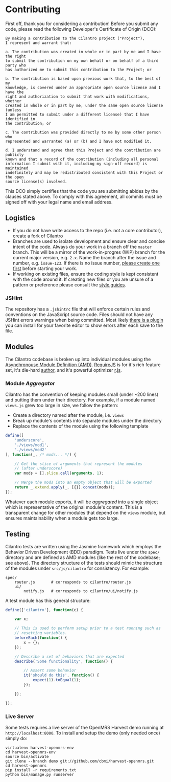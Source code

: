 # Contributing

First off, thank you for considering a contribution! Before you submit any code, please read the following Developer's Certificate of Origin (DCO):

```
By making a contribution to the Cilantro project ("Project"),
I represent and warrant that:

a. The contribution was created in whole or in part by me and I have the right
to submit the contribution on my own behalf or on behalf of a third party who
has authorized me to submit this contribution to the Project; or

b. The contribution is based upon previous work that, to the best of my
knowledge, is covered under an appropriate open source license and I have the
right and authorization to submit that work with modifications, whether
created in whole or in part by me, under the same open source license (unless
I am permitted to submit under a different license) that I have identified in
the contribution; or

c. The contribution was provided directly to me by some other person who
represented and warranted (a) or (b) and I have not modified it.

d. I understand and agree that this Project and the contribution are publicly
known and that a record of the contribution (including all personal
information I submit with it, including my sign-off record) is maintained
indefinitely and may be redistributed consistent with this Project or the open
source license(s) involved.
```

This DCO simply certifies that the code you are submitting abides by the clauses stated above. To comply with this agreement, all commits must be signed off with your legal name and email address.

## Logistics

- If you do not have write access to the repo (i.e. not a core contributor), create a fork of Cilantro
- Branches are used to isolate development and ensure clear and concise intent of the code. Always do your work in a branch off the `master` branch. This will be a mirror of the work-in-progres (WIP) branch for the current major version, e.g. `2.x`. Name the branch after the issue and number, e.g. `issue-123`. If there is no issue number, [please create one first](https://github.com/cbmi/cilantro/issues/) before starting your work.
- If working on existing files, ensure the coding style is kept consistent with the code around it. If creating new files or you are unsure of a pattern or preference please consult the [style guides](https://github.com/cbmi/style-guides/).

### JSHint

The repository has a `.jshintrc` file that will enforce certain rules and conventions on the JavaScript source code. Files should not have any JSHint errors warnings when being committed. Most likely [there is a plugin](http://www.jshint.com/install/) you can install for your favorite editor to show errors after each save to the file.

## Modules

The Cilantro codebase is broken up into individual modules using the [Asynchronouse Module Definition (AMD)](https://github.com/amdjs/amdjs-api/wiki/AMD). [RequireJS](http://requirejs.org/) is for it's rich feature set, it's die-hard [author](http://jrburke.com/), and it's powerful optimizer [r.js](https://github.com/jrburke/r.js).

### Module _Aggregator_

Cilantro has the convention of keeping modules small (under ~200 lines) and putting them under their directory. For example, if a module named `views.js` grew too large in size, we follow the pattern:

- Create a directory named after the module, i.e. `views`
- Break up module's contents into separate modules under the directory
- Replace the contents of the module using the following template

```javascript
define([
    'underscore',
    './views/mod1',
    './views/mod2'
], function(_, /* mods... */) {

    // Get the slice of arguments that represent the modules
    // (after underscore)
    var mods = [].slice.call(arguments, 1);

    // Merge the mods into an empty object that will be exported
    return _.extend.apply(_, [{}].concat(mods));
});
```

Whatever each module exports, it will be _aggregated_ into a single object which is representative of the original module's content. This is a transparent change for other modules that depend on the `views` module, but ensures maintainability when a module gets too large.

## Testing

Cilantro tests are written using the Jasmine framework which employs the Behavior Driven Development (BDD) paradigm. Tests live under the `spec/` directory and are defined as AMD modules (like the rest of the codebase; see above). The directory structure of the tests should mimic the structure of the modules under `src/js/cilantro` for consistency. For example:

```
spec/
    router.js       # corresponds to cilantro/router.js
    ui/
        notify.js   # corresponds to cilantro/ui/notify.js
```

A test module has this general structure:

```javascript
define(['cilantro'], function(c) {

    var x;

    // This is used to perform setup prior to a test running such as
    // resetting variables.
    beforeEach(function() {
        x = {};
    });

    // Describe a set of behaviors that are expected
    describe('Some functionality', function() {

        // Assert some behavior
        it('should do this', function() {
            expect(1).toEqual(1);
        });

    });

});
```

### Live Server

Some tests requires a live server of the OpenMRS Harvest demo running at `http://localhost:8000`. To install and setup the demo (only needed once) simply do:

```
virtualenv harvest-openmrs-env
cd harvest-openmrs-env
source bin/activate
git clone --branch demo git://github.com/cbmi/harvest-openmrs.git
cd harvest-openmrs
pip install -r requirements.txt
python bin/manage.py runserver
```
